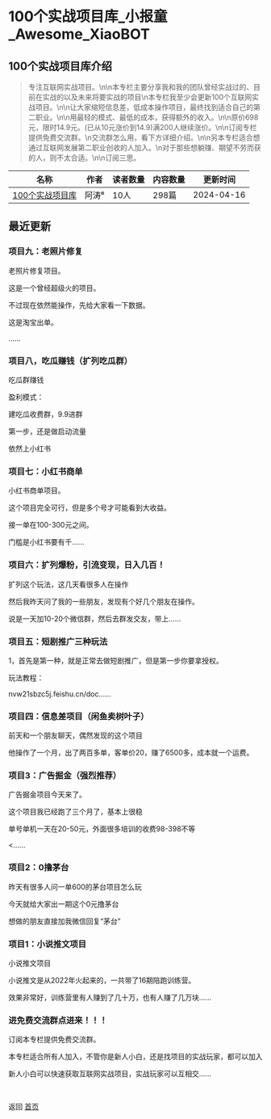 # 100个实战项目库_小报童_Awesome_XiaoBOT

## 100个实战项目库介绍
> 专注互联网实战项目。\n\n本专栏主要分享我和我的团队曾经实战过的、目前在实战的以及未来将要实战的项目\n本专栏我至少会更新100个互联网实战项目。\n\n让大家缩短信息差，低成本操作项目，最终找到适合自己的第二职业。\n\n用最轻的模式、最低的成本，获得额外的收入。\n\n原价698元，限时14.9元。(已从10元涨价到14.9)满200人继续涨价。\n\n订阅专栏提供免费交流群。\n交流群怎么用，看下方详细介绍。\n\n另本专栏适合想通过互联网发展第二职业创收的人加入。\n对于那些想躺赚、期望不劳而获的人，则不太合适。\n\n订阅三思。  
  


|名称|作者|读者数量|内容数量|更新时间|
|---|---|---|---|---|
|[100个实战项目库](https://xiaobot.net/p/Ttx2221?refer=0b133df9-27dc-423b-8101-639049001c13)|阿涛⁶|10人|298篇|2024-04-16|

## 最近更新
### 项目九：老照片修复

老照片修复项目。

这是一个曾经超级火的项目。

不过现在依然能操作，先给大家看一下数据。

这是淘宝出单。

......

### 项目八，吃瓜赚钱（扩列吃瓜群）

吃瓜群赚钱

盈利模式：

建吃瓜收费群，9.9进群

第一步，还是做启动流量

依然上小红书

### 项目七：小红书商单

小红书商单项目。

这个项目完全可行，但是多个号才可能看到大收益。

接一单在100-300元之间。

门槛是小红书要有千......

### 项目六：扩列爆粉，引流变现，日入几百！

扩列这个玩法，这几天看很多人在操作

然后我昨天问了我的一些朋友，发现有个好几个朋友在操作。

说是一天加10-20个微信群，然后去群发交友，带上......

### 项目五：短剧推广三种玩法

1，首先是第一种，就是正常去做短剧推广，但是第一步你要拿授权。

玩法教程：

nvw21sbzc5j.feishu.cn/doc......

### 项目四：信息差项目（闲鱼卖树叶子）

前天和一个朋友聊天，偶然发现的这个项目

他操作了一个月，出了两百多单，客单价20，赚了6500多，成本就一个运费。

### 项目3：广告掘金（强烈推荐）

广告掘金项目今天来了。

这个项目我已经跑了三个月了，基本上很稳

单号单机一天在20-50元，外面很多培训的收费98-398不等

<......

### 项目2：0撸茅台

昨天有很多人问一单600的茅台项目怎么玩

今天就给大家出一期这个0元撸茅台

想做的朋友直接加我微信回复“茅台”

### 项目1：小说推文项目

小说推文项目

小说推文是从2022年火起来的，一共带了16期陪跑训练营。

效果非常好，训练营里有人赚到了几十万，也有人赚了几万块......

### 进免费交流群点进来！！！

订阅本专栏提供免费交流群。

本专栏适合所有人加入，不管你是新人小白，还是找项目的实战玩家，都可以加入

新人小白可以快速获取互联网实战项目，实战玩家可以互相交......


<a href="https://github.com/Reno9527/awesome-xiaobot" style="color: white; text-decoration: none;">awesome-xiaobot</a>

返回 [首页](../README.md)
